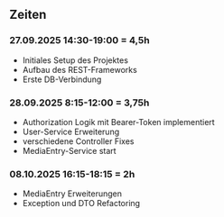 ## Zeiten

### 27.09.2025 14:30-19:00 = 4,5h

- Initiales Setup des Projektes
- Aufbau des REST-Frameworks
- Erste DB-Verbindung

### 28.09.2025 8:15-12:00 = 3,75h

- Authorization Logik mit Bearer-Token implementiert
- User-Service Erweiterung
- verschiedene Controller Fixes
- MediaEntry-Service start

### 08.10.2025 16:15-18:15 = 2h

- MediaEntry Erweiterungen
- Exception und DTO Refactoring
